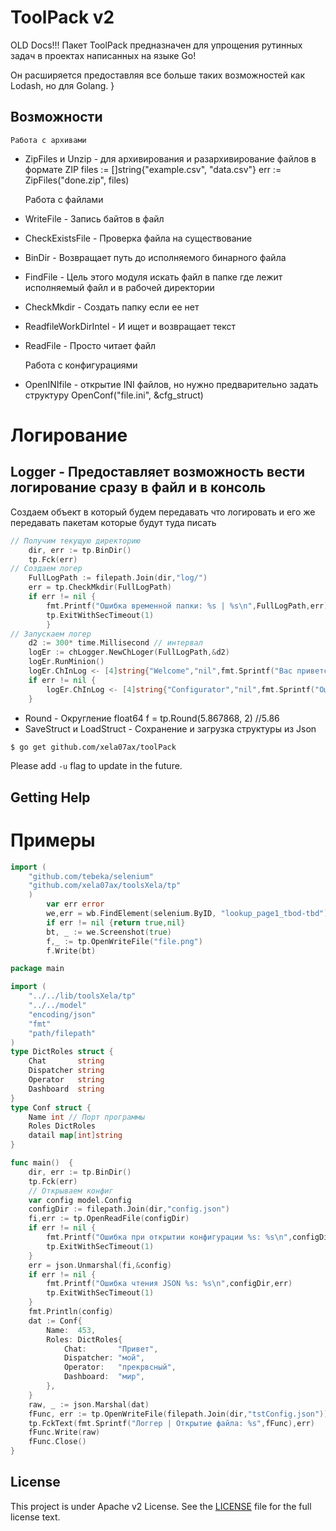 ToolPack v2
===
OLD Docs!!!
Пакет ToolPack предназначен для упрощения рутинных задач в проектах написанных на языке Go!

Он расширяется предоставляя все больше таких возможностей как Lodash, но для Golang.
	}
## Возможности

	Работа с архивами
- ZipFiles и Unzip - для архивирования и разархивирование файлов в формате ZIP
    files := []string{"example.csv", "data.csv"}
    err := ZipFiles("done.zip", files)

	Работа с файлами
- WriteFile - Запись байтов в файл
- CheckExistsFile - Проверка файла на существование
- BinDir - Возвращает путь до исполняемого бинарного файла
- FindFile - Цель этого модуля искать файл в папке где лежит исполняемый файл и в рабочей директории
- CheckMkdir - Создать папку если ее нет
- ReadfileWorkDirIntel - И ищет и возвращает текст
- ReadFile - Просто читает файл

	Работа с конфигурациями
- OpenINIfile - открытие INI файлов, но нужно предварительно задать структуру
    OpenConf("file.ini", &cfg_struct)

# Логирование
## Logger - Предоставляет возможность вести логирование сразу в файл и в консоль
Создаем объект в который будем передавать что логировать и его же передавать пакетам которые будут туда писать

```go
// Получим текущую директорию
	dir, err := tp.BinDir()
	tp.Fck(err)
// Создаем логер
	FullLogPath := filepath.Join(dir,"log/")
	err = tp.CheckMkdir(FullLogPath)
	if err != nil {
		fmt.Printf("Ошибка временной папки: %s | %s\n",FullLogPath,err)
		tp.ExitWithSecTimeout(1)
		}
// Запускаем логер
	d2 := 300* time.Millisecond // интервал
	logEr := chLogger.NewChLoger(FullLogPath,&d2)
	logEr.RunMinion()
	logEr.ChInLog <- [4]string{"Welcome","nil",fmt.Sprintf("Вас приветствует \"Бот Контроллер\" v1.1 (091219) \n")}
	if err != nil {
		logEr.ChInLog <- [4]string{"Configurator","nil",fmt.Sprintf("Ошибка при открытии 32-битного ключа \".key\" %s: %s\n",configDir,err),"1"}
	}
```
- Round - Округление float64
    f = tp.Round(5.867868, 2) //5.86
- SaveStruct и LoadStruct - Сохранение и загрузка структуры из Json

```sh
$ go get github.com/xela07ax/toolPack
```


Please add `-u` flag to update in the future.

## Getting Help
# Примеры

```go
import (
	"github.com/tebeka/selenium"
	"github.com/xela07ax/toolsXela/tp"
	)
		var err error
		we,err = wb.FindElement(selenium.ByID, "lookup_page1_tbod-tbd")
		if err != nil {return true,nil}
		bt, _ := we.Screenshot(true)	
		f,_ := tp.OpenWriteFile("file.png")
		f.Write(bt)
```
```go
package main

import (
	"../../lib/toolsXela/tp"
	"../../model"
	"encoding/json"
	"fmt"
	"path/filepath"
)
type DictRoles struct {
	Chat       string
	Dispatcher string
	Operator   string
	Dashboard  string
}
type Conf struct {
	Name int // Порт программы
	Roles DictRoles
	datail map[int]string
}

func main()  {
	dir, err := tp.BinDir()
	tp.Fck(err)
	// Открываем конфиг
	var config model.Config
	configDir := filepath.Join(dir,"config.json")
	fi,err := tp.OpenReadFile(configDir)
	if err != nil {
		fmt.Printf("Ошибка при открытии конфигурации %s: %s\n",configDir,err)
		tp.ExitWithSecTimeout(1)
	}
	err = json.Unmarshal(fi,&config)
	if err != nil {
		fmt.Printf("Ошибка чтения JSON %s: %s\n",configDir,err)
		tp.ExitWithSecTimeout(1)
	}
	fmt.Println(config)
	dat := Conf{
		Name:  453,
		Roles: DictRoles{
			Chat:       "Привет",
			Dispatcher: "мой",
			Operator:   "прекрвсный",
			Dashboard:  "мир",
		},
	}
	raw, _ := json.Marshal(dat)
	fFunc, err := tp.OpenWriteFile(filepath.Join(dir,"tstConfig.json"))
	tp.FckText(fmt.Sprintf("Логгер | Открытие файла: %s",fFunc),err)
	fFunc.Write(raw)
	fFunc.Close()
}
```
## License

This project is under Apache v2 License. See the [LICENSE](LICENSE) file for the full license text.
